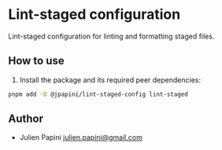 # Lint-staged configuration

Lint-staged configuration for linting and formatting staged files.

## How to use

1. Install the package and its required peer dependencies:

```bash
pnpm add -D @jpapini/lint-staged-config lint-staged
```

## Author

-   Julien Papini <julien.papini@gmail.com>

